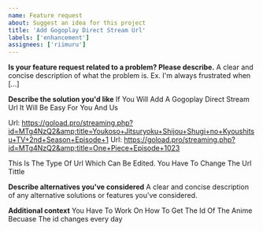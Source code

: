 ```yaml
---
name: Feature request
about: Suggest an idea for this project
title: 'Add Gogoplay Direct Stream Url'
labels: ['enhancement']
assignees: ['riimuru']
---
```


**Is your feature request related to a problem? Please describe.**
A clear and concise description of what the problem is. Ex. I'm always frustrated when [...]

**Describe the solution you'd like**
If You Will Add A Gogoplay Direct Stream Url It Will Be Easy For You And Us

Url: https://goload.pro/streaming.php?id=MTg4NzQ2&amp;title=Youkoso+Jitsuryoku+Shijou+Shugi+no+Kyoushitsu+TV+2nd+Season+Episode+1
Url: https://goload.pro/streaming.php?id=MTg4NzQ2&amp;title=One+Piece+Episode+1023

This Is The Type Of Url Which Can Be Edited. You Have To Change The Url Tittle 

**Describe alternatives you've considered**
A clear and concise description of any alternative solutions or features you've considered.

**Additional context**
You Have To Work On How To Get The Id Of The Anime Becuase The id changes every day
